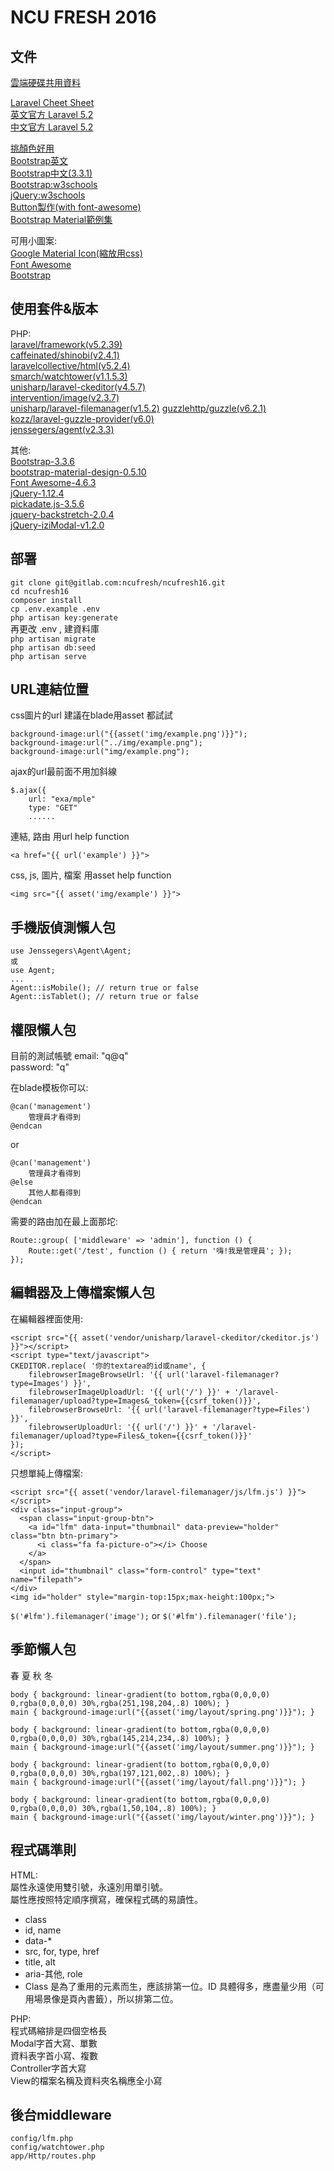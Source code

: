# NCU FRESH 2016


## 文件

[雲端硬碟共用資料](https://drive.google.com/folderview?id=0B_ADZePg5JqlU0I3QmFGNk56aDA&usp=drive_web#grid)  

[Laravel Cheet Sheet](http://cheats.jesse-obrien.ca)  
[英文官方 Laravel 5.2](https://laravel.com/docs/5.2)  
[中文官方 Laravel 5.2](https://laravel.tw/docs/5.2)

[挑顏色好用](http://materializecss.com/color.html)  
[Bootstrap英文](http://getbootstrap.com)  
[Bootstrap中文(3.3.1)](https://kkbruce.tw/bs3/)  
[Bootstrap:w3schools](http://www.w3schools.com/bootstrap/default.asp)  
[jQuery:w3schools](http://www.w3schools.com/jquery/)  
[Button製作(with font-awesome)](http://www.plugolabs.com/twitter-bootstrap-button-generator-with-awesome-font/)  
[Bootstrap Material範例集](http://fezvrasta.github.io/bootstrap-material-design/bootstrap-elements.html)  

可用小圖案:  
[Google Material Icon(縮放用css)](https://design.google.com/icons/)  
[Font Awesome](http://fontawesome.io/icons/)  
[Bootstrap](http://getbootstrap.com/components/#glyphicons)  


## 使用套件&版本

PHP:  
[laravel/framework(v5.2.39)](https://laravel.com/docs/5.2)  
[caffeinated/shinobi(v2.4.1)](https://github.com/caffeinated/shinobi/wiki)  
[laravelcollective/html(v5.2.4)](https://laravelcollective.com/docs/5.2/html)  
[smarch/watchtower(v1.1.5.3)](https://github.com/SmarchSoftware/watchtower)  
[unisharp/laravel-ckeditor(v4.5.7)](https://github.com/UniSharp/laravel-ckeditor)  
[intervention/image(v2.3.7)](https://github.com/Intervention/image)  
[unisharp/laravel-filemanager(v1.5.2)](https://github.com/UniSharp/laravel-filemanager)
[guzzlehttp/guzzle(v6.2.1)](https://github.com/guzzle/guzzle)  
[kozz/laravel-guzzle-provider(v6.0)](https://github.com/urakozz/laravel-guzzle)  
[jenssegers/agent(v2.3.3)](https://github.com/jenssegers/agent)

其他:  
[Bootstrap-3.3.6](http://getbootstrap.com)  
[bootstrap-material-design-0.5.10](https://github.com/FezVrasta/bootstrap-material-design)  
[Font Awesome-4.6.3](http://fontawesome.io)  
[jQuery-1.12.4](http://api.jquery.com)  
[pickadate.js-3.5.6](http://amsul.ca/pickadate.js/date/)  
[jquery-backstretch-2.0.4](https://github.com/srobbin/jquery-backstretch)  
[jQuery-iziModal-v1.2.0](http://izimodal.marcelodolce.com)  


## 部署

`git clone git@gitlab.com:ncufresh/ncufresh16.git`  
`cd ncufresh16`  
`composer install`  
`cp .env.example .env`  
`php artisan key:generate`  
再更改 .env , 建資料庫  
`php artisan migrate`    
`php artisan db:seed`  
`php artisan serve`  


## URL連結位置

css圖片的url 建議在blade用asset 都試試  
```
background-image:url("{{asset('img/example.png')}}");
background-image:url("../img/example.png");
background-image:url("img/example.png");

```

ajax的url最前面不用加斜線  
```
$.ajax({
    url: "exa/mple"
    type: "GET"
    ......
```

連結, 路由 用url help function  
```
<a href="{{ url('example') }}">
```

css, js, 圖片, 檔案 用asset help function  
```
<img src="{{ asset('img/example') }}">
```


## 手機版偵測懶人包
```
use Jenssegers\Agent\Agent;
或
use Agent;
...
Agent::isMobile(); // return true or false
Agent::isTablet(); // return true or false
```


## 權限懶人包

目前的測試帳號
email: "q@q"  
password: "q"  

在blade模板你可以:  
```
@can('management')
    管理員才看得到
@endcan
```
or
```
@can('management')
    管理員才看得到
@else
    其他人都看得到
@endcan
```

需要的路由加在最上面那坨:  
```
Route::group( ['middleware' => 'admin'], function () {
    Route::get('/test', function () { return '嗨!我是管理員'; });
});
```


## 編輯器及上傳檔案懶人包

在編輯器裡面使用:  
```
<script src="{{ asset('vendor/unisharp/laravel-ckeditor/ckeditor.js') }}"></script>
<script type="text/javascript">
CKEDITOR.replace( '你的textarea的id或name', {
    filebrowserImageBrowseUrl: '{{ url('laravel-filemanager?type=Images') }}',
    filebrowserImageUploadUrl: '{{ url('/') }}' + '/laravel-filemanager/upload?type=Images&_token={{csrf_token()}}',
    filebrowserBrowseUrl: '{{ url('laravel-filemanager?type=Files') }}',
    filebrowserUploadUrl: '{{ url('/') }}' + '/laravel-filemanager/upload?type=Files&_token={{csrf_token()}}'
});
</script>
```
只想單純上傳檔案:  
```
<script src="{{ asset('vendor/laravel-filemanager/js/lfm.js') }}"></script>
<div class="input-group">
  <span class="input-group-btn">
    <a id="lfm" data-input="thumbnail" data-preview="holder" class="btn btn-primary">
      <i class="fa fa-picture-o"></i> Choose
    </a>
  </span>
  <input id="thumbnail" class="form-control" type="text" name="filepath">
</div>
<img id="holder" style="margin-top:15px;max-height:100px;">
```
`$('#lfm').filemanager('image');` or `$('#lfm').filemanager('file');`


## 季節懶人包
春 夏 秋 冬
```
body { background: linear-gradient(to bottom,rgba(0,0,0,0) 0,rgba(0,0,0,0) 30%,rgba(251,198,204,.8) 100%); }
main { background-image:url("{{asset('img/layout/spring.png')}}"); }

body { background: linear-gradient(to bottom,rgba(0,0,0,0) 0,rgba(0,0,0,0) 30%,rgba(145,214,234,.8) 100%); }
main { background-image:url("{{asset('img/layout/summer.png')}}"); }

body { background: linear-gradient(to bottom,rgba(0,0,0,0) 0,rgba(0,0,0,0) 30%,rgba(197,121,002,.8) 100%); }
main { background-image:url("{{asset('img/layout/fall.png')}}"); }

body { background: linear-gradient(to bottom,rgba(0,0,0,0) 0,rgba(0,0,0,0) 30%,rgba(1,50,104,.8) 100%); }
main { background-image:url("{{asset('img/layout/winter.png')}}"); }
```


## 程式碼準則
HTML:  
屬性永遠使用雙引號，永遠別用單引號。  
屬性應按照特定順序撰寫，確保程式碼的易讀性。
- class
- id, name
- data-*
- src, for, type, href
- title, alt
- aria-其他, role
- Class 是為了重用的元素而生，應該排第一位。ID 具體得多，應盡量少用（可用場景像是頁內書籤），所以排第二位。  

PHP:  
程式碼縮排是四個空格長  
Modal字首大寫、單數  
資料表字首小寫、複數  
Controller字首大寫  
View的檔案名稱及資料夾名稱應全小寫  


## 後台middleware
`config/lfm.php`  
`config/watchtower.php`  
`app/Http/routes.php`  
